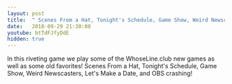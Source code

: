 ```yaml
---
layout: post
title:  " Scenes From a Hat, Tonight's Schedule, Game Show, Weird Newscasters, and Let's Make a Date"
date:   2018-09-29 21:30:00
youtube: btTdFJfyDdE
hidden: true
---
```


In this riveting game we play some of the WhoseLine.club new games as well as some old favorites! Scenes From a Hat, Tonight's Schedule, Game Show, Weird Newscasters, Let's Make a Date, and OBS crashing!
